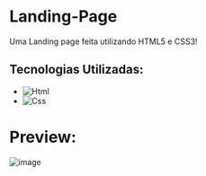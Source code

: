 # Landing-Page
Uma Landing page feita utilizando HTML5 e CSS3!

## Tecnologias Utilizadas:
* ![Html](https://img.shields.io/badge/HTML5-E34F26?style=for-the-badge&logo=html5&logoColor=white)
* ![Css](https://img.shields.io/badge/CSS3-1572B6?style=for-the-badge&logo=css3&logoColor=white)
  
# Preview:
![image](https://github.com/aaglis/Landing-Page/assets/111001349/6e437f47-2581-4a13-b48e-d840f1e70a0b)

